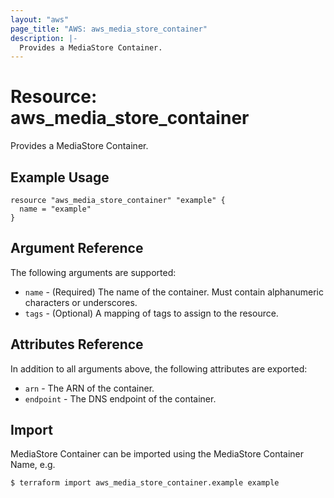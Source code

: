 ```yaml
---
layout: "aws"
page_title: "AWS: aws_media_store_container"
description: |-
  Provides a MediaStore Container.
---
```


# Resource: aws_media_store_container

Provides a MediaStore Container.

## Example Usage

```hcl
resource "aws_media_store_container" "example" {
  name = "example"
}
```

## Argument Reference

The following arguments are supported:

* `name` - (Required) The name of the container. Must contain alphanumeric characters or underscores.
* `tags` - (Optional) A mapping of tags to assign to the resource.

## Attributes Reference

In addition to all arguments above, the following attributes are exported:

* `arn` - The ARN of the container.
* `endpoint` - The DNS endpoint of the container.

## Import

MediaStore Container can be imported using the MediaStore Container Name, e.g.

```
$ terraform import aws_media_store_container.example example
```
